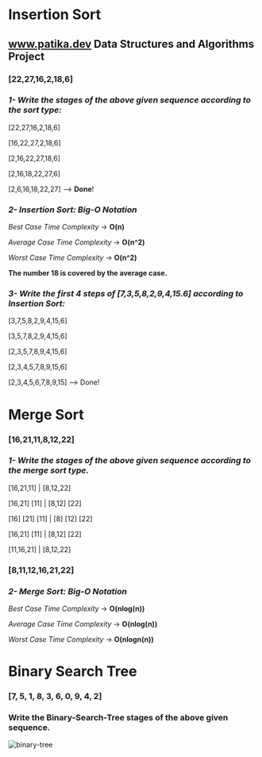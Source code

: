 # Insertion Sort
## www.patika.dev Data Structures and Algorithms Project

### [22,27,16,2,18,6]

### _1- Write the stages of the above given sequence according to the sort type:_


[22,27,16,2,18,6]

[16,22,27,2,18,6]

[2,16,22,27,18,6]

[2,16,18,22,27,6]

[2,6,16,18,22,27] --> **Done**!



### **_2- Insertion Sort: Big-O Notation_**

_Best Case Time Complexity_ -> **O(n)**

_Average Case Time Complexity_ -> **O(n^2)**

_Worst Case Time Complexity_ -> **O(n^2)**


**The number 18 is covered by the average case.**




### _3- Write the first 4 steps of [7,3,5,8,2,9,4,15.6] according to Insertion Sort:_

[3,7,5,8,2,9,4,15,6]

[3,5,7,8,2,9,4,15,6]

[2,3,5,7,8,9,4,15,6]

[2,3,4,5,7,8,9,15,6]

[2,3,4,5,6,7,8,9,15] --> Done!


# Merge Sort

### [16,21,11,8,12,22]
### _1- Write the stages of the above given sequence according to the merge sort type._

[16,21,11]       |      [8,12,22]
    
[16,21] [11]     |      [8,12] [22]

[16] [21] [11]   |      [8] [12] [22]

[16,21] [11]     |      [8,12] [22]

[11,16,21]       |      [8,12,22]


### **[8,11,12,16,21,22]**


### **_2- Merge Sort: Big-O Notation_**

_Best Case Time Complexity_ -> **O(nlog(n))**

_Average Case Time Complexity_ -> **O(nlog(n))**

_Worst Case Time Complexity_ -> **O(nlogn(n))**



# Binary Search Tree

### [7, 5, 1, 8, 3, 6, 0, 9, 4, 2]

### Write the Binary-Search-Tree stages of the above given sequence.

![binary-tree](https://user-images.githubusercontent.com/90002015/188019123-49528c5e-8d0b-4cb9-b759-4636f5b5b2ce.png)



















